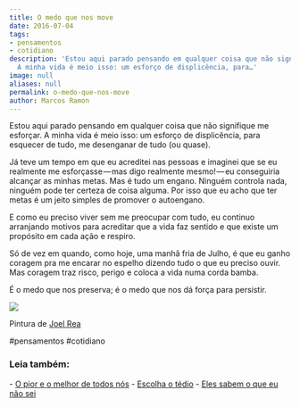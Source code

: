 ```yaml
---
title: O medo que nos move
date: 2016-07-04
tags:
- pensamentos
- cotidiano
description: 'Estou aqui parado pensando em qualquer coisa que não signifique me esforçar.
  A minha vida é meio isso: um esforço de displicência, para…'
image: null
aliases: null
permalink: o-medo-que-nos-move
author: Marcos Ramon
---
```

Estou aqui parado pensando em qualquer coisa que não signifique me esforçar. A minha vida é meio isso: um esforço de displicência, para esquecer de tudo, me desenganar de tudo (ou quase).

Já teve um tempo em que eu acreditei nas pessoas e imaginei que se eu realmente me esforçasse — mas digo realmente mesmo! — eu conseguiria alcançar as minhas metas. Mas é tudo um engano. Ninguém controla nada, ninguém pode ter certeza de coisa alguma. Por isso que eu acho que ter metas é um jeito simples de promover o autoengano.

E como eu preciso viver sem me preocupar com tudo, eu continuo arranjando motivos para acreditar que a vida faz sentido e que existe um propósito em cada ação e respiro.

Só de vez em quando, como hoje, uma manhã fria de Julho, é que eu ganho coragem pra me encarar no espelho dizendo tudo o que eu preciso ouvir. Mas coragem traz risco, perigo e coloca a vida numa corda bamba.

É o medo que nos preserva; é o medo que nos dá força para persistir.

<img src="/assets/img/o-medo-que-nos move-medium.png">

Pintura de [Joel Rea](http://www.joelrea.com.au/)


#pensamentos #cotidiano

<h3>Leia também:</h3>
- <a href="/o-pior-e-o-melhor-de-todos-nos">O pior e o melhor de todos nós</a>
- <a href="/escolha-o-tedio">Escolha o tédio</a>
- <a href="/eles-sabem-o-que-eu-nao-sei">Eles sabem o que eu não sei</a>
